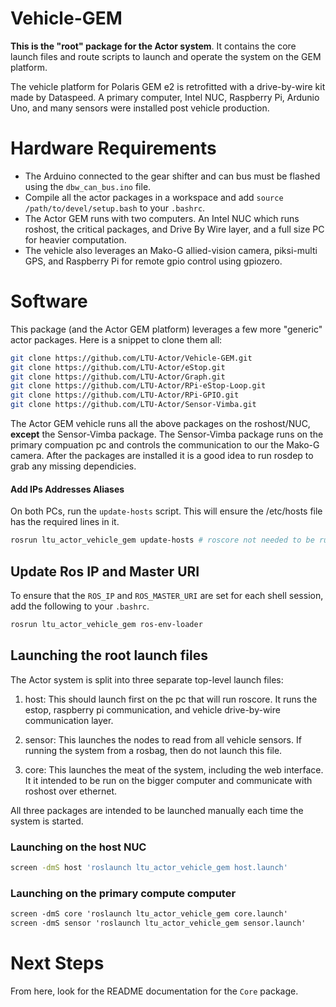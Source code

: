 # Vehicle-GEM

**This is the "root" package for the Actor system**. It contains the core
launch files and route scripts to launch and operate the system on the GEM
platform.

The vehicle platform for Polaris GEM e2 is retrofitted with a drive-by-wire kit made by Dataspeed.
A primary computer, Intel NUC, Raspberry Pi, Ardunio Uno, and many sensors were installed post vehicle production.

# Hardware Requirements

- The Arduino connected to the gear shifter and can bus must be flashed using
  the `dbw_can_bus.ino` file.
- Compile all the actor packages in a workspace and add  `source
  /path/to/devel/setup.bash` to your `.bashrc`.
- The Actor GEM runs with two computers. An Intel NUC which runs roshost,
  the critical packages, and Drive By Wire layer, and a full size PC for heavier
  computation.
- The vehicle also leverages an Mako-G allied-vision camera, piksi-multi GPS,
  and Raspberry Pi for remote gpio control using gpiozero. 

# Software

This package (and the Actor GEM platform) leverages a few more "generic" actor
packages. Here is a snippet to clone them all:

```sh
git clone https://github.com/LTU-Actor/Vehicle-GEM.git
git clone https://github.com/LTU-Actor/eStop.git
git clone https://github.com/LTU-Actor/Graph.git
git clone https://github.com/LTU-Actor/RPi-eStop-Loop.git
git clone https://github.com/LTU-Actor/RPi-GPIO.git
git clone https://github.com/LTU-Actor/Sensor-Vimba.git
```

The Actor GEM vehicle runs all the above packages on the roshost/NUC,
**except** the Sensor-Vimba package. The Sensor-Vimba package runs on the primary 
compuation pc and controls the communication to our the Mako-G camera. After the 
packages are installed it is a good idea to run rosdep to grab any missing dependicies.

####  Add IPs Addresses Aliases

On both PCs, run the `update-hosts` script. This will ensure the /etc/hosts
file has the required lines in it.

```sh
rosrun ltu_actor_vehicle_gem update-hosts # roscore not needed to be running
```

## Update Ros IP and Master URI

To ensure that the `ROS_IP` and `ROS_MASTER_URI` are set for each shell
session, add the following to your `.bashrc`.

```sh
rosrun ltu_actor_vehicle_gem ros-env-loader
```

## Launching the root launch files

The Actor system is split into three separate top-level launch files:

1. host: This should launch first on the pc that will run roscore. It runs the
   estop, raspberry pi communication, and vehicle drive-by-wire communication layer.

2. sensor: This launches the nodes to read from all vehicle sensors. If running
   the system from a rosbag, then do not launch this file.

3. core: This launches the meat of the system, including the web interface. It
   it intended to be run on the bigger computer and communicate with roshost
   over ethernet.

All three packages are intended to be launched manually each time the system is
started.

### Launching on the host NUC
```sh
screen -dmS host 'roslaunch ltu_actor_vehicle_gem host.launch'
```

### Launching on the primary compute computer
```xml
screen -dmS core 'roslaunch ltu_actor_vehicle_gem core.launch'
screen -dmS sensor 'roslaunch ltu_actor_vehicle_gem sensor.launch'
```

# Next Steps

From here, look for the README documentation for the `Core` package.
